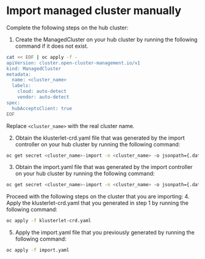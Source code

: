 # Import managed cluster manually

Complete the following steps on the hub cluster:

1. Create the ManagedCluster on your hub cluster by running the following command if it does not exist.
```sh
cat << EOF | oc apply -f -
apiVersion: cluster.open-cluster-management.io/v1
kind: ManagedCluster
metadata:
  name: <cluster_name>
  labels:
    cloud: auto-detect
    vendor: auto-detect
spec:
  hubAcceptsClient: true
EOF
```
Replace `<cluster_name>` with the real cluster name.

2. Obtain the klusterlet-crd.yaml file that was generated by the import controller on your hub cluster by running the following command:
```sh
oc get secret <cluster_name>-import -n <cluster_name> -o jsonpath={.data.crds\\.yaml} | base64 --decode > klusterlet-crd.yaml
```

3. Obtain the import.yaml file that was generated by the import controller on your hub cluster by running the following command:

```sh
oc get secret <cluster_name>-import -n <cluster_name> -o jsonpath={.data.import\\.yaml} | base64 --decode > import.yaml
```

Proceed with the following steps on the cluster that you are importing:
4. Apply the klusterlet-crd.yaml that you generated in step 1 by running the following command:
```sh
oc apply -f klusterlet-crd.yaml
```

5. Apply the import.yaml file that you previously generated by running the following command:
```sh
oc apply -f import.yaml
```

